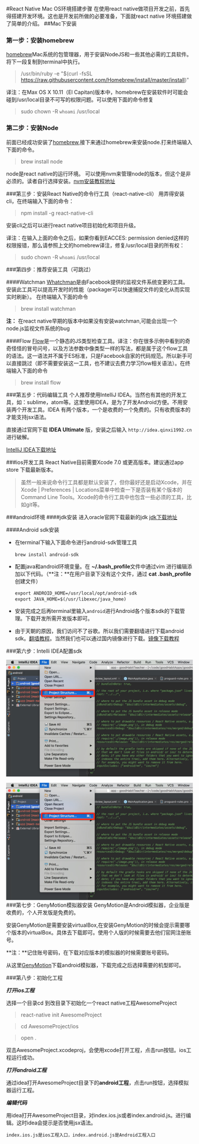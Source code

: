 #React Native Mac OS环境搭建步骤
在使用react native做项目开发之前，首先得搭建开发环境。这也是开发前所做的必要准备，下面就react native 环境搭建做了简单的介绍。
##Mac下安装
### 第一步：安装homebrew
[homebrew](http://brew.sh/)Mac系统的包管理器，用于安装NodeJS和一些其他必需的工具软件。将下一段复制到terminal中执行。
>/usr/bin/ruby -e "$(curl -fsSL https://raw.githubusercontent.com/Homebrew/install/master/install)"

译注：在Max OS X 10.11（El Capitan)版本中，homebrew在安装软件时可能会碰到/usr/local目录不可写的权限问题。可以使用下面的命令修复

>sudo chown -R `whoami` /usr/local

### 第二步：安装Node
前面已经成功安装了[homebrew](http://brew.sh/),接下来通过homebrew来安装node.打来终端输入下面的命令。
>brew install node

node是react native的运行环境。
可以使用nvm来管理node的版本，但这个是非必须的。读者自行选择安装。[nvm安装教程地址](https://github.com/Cocoon-break/programmer-skills.git)

###第三步：安装React Native的命令行工具（react-native-cli）
用弄得安装cli，在终端输入下面的命令：
>npm install -g react-native-cli

安装cli之后可以进行react native项目初始化和项目升级。

译注：在输入上面的命令之后，如果你看到EACCES: permission denied这样的权限报错，那么请参照上文的homebrew译注，修复/usr/local目录的所有权：
>sudo chown -R `whoami` /usr/local

###第四步：推荐安装工具（可跳过）

####Watchman
[Whatchman](https://facebook.github.io/watchman/docs/install.html)是由Facebook提供的监视文件系统变更的工具。安装此工具可以提高开发时的性能（packager可以快速捕捉文件的变化从而实现实时刷新）。
在终端输入下面的命令
>brew install watchman

**注：** 在react native早期的版本中如果没有安装watchman,可能会出现一个node.js监视文件系统的bug

####Flow
[Flow](https://www.flowtype.org/)是一个静态的JS类型检查工具。译注：你在很多示例中看到的奇奇怪怪的冒号问号，以及方法参数中像类型一样的写法，都是属于这个flow工具的语法。这一语法并不属于ES标准，只是Facebook自家的代码规范。所以新手可以直接跳过（即不需要安装这一工具，也不建议去费力学习flow相关语法）。在终端输入下面的命令
>brew install flow

###第五步：代码编辑工具
个人推荐使用IntelliJ IDEA。当然也有其他的开发工具，如：sublime，atom等。这里使用IDEA，是为了开发Android方便。不用安装两个开发工具。IDEA 有两个版本，一个是收费的一个免费的。只有收费版本的才能支持jsx语法。

直接通过官网下载 **IDEA Ultimate** 版，安装之后输入
`http://idea.qinxi1992.cn`进行破解。

[IntelliJ IDEA下载地址](https://www.jetbrains.com/idea/)

###ios开发工具
React Native目前需要Xcode 7.0 或更高版本。建议通过app store 下载最新版本。

>虽然一般来说命令行工具都是默认安装了，但你最好还是启动Xcode，并在Xcode | Preferences | Locations菜单中检查一下是否装有某个版本的Command Line Tools。Xcode的命令行工具中也包含一些必须的工具，比如git等。

###android环境
####jdk安装
进入oracle官网下载最新的jdk [jdk下载地址](http://www.oracle.com/technetwork/java/javase/downloads/index-jsp-138363.html)

####Android sdk安装

- 在terminal下输入下面命令进行android-sdk管理工具

	```brew install android-sdk```
	
- 配置java和android环境变量。在 **~/.bash_profile**文件中通过vim 进行编辑添加以下代码。（**注：**在用户目录下没有这个文件，通过 **cat .bash_profile**创建文件）

	```
	export ANDROID_HOME=/usr/local/opt/android-sdk
	export JAVA_HOME=$(/usr/libexec/java_home)
	```

- 安装完成之后再terminal里输入`android`进行Android各个版本sdk的下载管理。下载开发所需开发版本即可。

- 由于天朝的原因，我们访问不了谷歌。所以我们需要翻墙进行下载android sdk。[翻墙教程](https://github.com/Cocoon-break/programmer-skills/blob/master/over-the-wall-tutorial.md)。当然我们也可以通过国内镜像进行下载。[镜像下载教程](http://android-mirror.bugly.qq.com:8080/include/usage.html)


###第六步：Intelli IDEA配置sdk

![Macdown ScreenShot](https://github.com/Cocoon-break/programmer-skills/blob/master/react-native-tutorial/screenShot/idea-1.png)

![Macdown ScreenShot](https://github.com/Cocoon-break/programmer-skills/blob/master/react-native-tutorial/screenShot/idea-1.png)
###第七步：GenyMotion模拟器安装
GenyMotion是Android模拟器，企业版是收费的，个人开发版是免费的。

安装GenyMotion是需要安装virtualBox,在安装GenyMotion的时候会提示需要哪个版本的virtualBox。具体去下载即可。使用个人版的时候需要去他们官网注册账号。

**注：**记住账号密码，在下载对应版本的模拟器的时候需要账号密码。

从这里[GenyMotion](http://genymotion.en.softonic.com/)下载android模拟器，下载完成之后选择需要的机型即可。

###第八步：初始化工程

***打开ios工程***

选择一个目录cd 到改目录下初始化一个react native工程AwesomeProject

>react-native init AwesomeProject

>cd AwesomeProject/ios

>open .

双击AwesomeProject.xcodeproj，会使用xcode打开工程，点击run按钮。ios工程运行成功。

***打开android工程***

通过idea打开AwesomeProject目录下的**android工程**，点击run按钮，选择模拟器运行工程。

***编辑代码***

用idea打开AwesomeProject目录，对index.ios.js或者index.android.js。进行编辑。这时idea会提示是否使用jsx语法。

	index.ios.js是ios工程入口，index.android.js是Android工程入口





